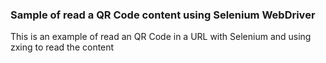 ### Sample of read a QR Code content using Selenium WebDriver

This is an example of read an QR Code in a URL with Selenium and using zxing to read the content